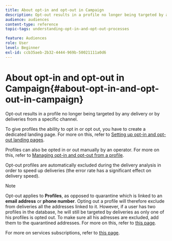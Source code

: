 ```yaml
---
title: About opt-in and opt-out in Campaign
description: Opt-out results in a profile no longer being targeted by any delivery or by deliveries from a specific channel.
audience: audiences
content-type: reference
topic-tags: understanding-opt-in-and-opt-out-processes

feature: Audiences
role: User
level: Beginner
exl-id: ccb35aeb-2b32-4444-969b-50021111a0d6
---
```

# About opt-in and opt-out in Campaign{#about-opt-in-and-opt-out-in-campaign}

Opt-out results in a profile no longer being targeted by any delivery or by deliveries from a specific channel.

To give profiles the ability to opt in or opt out, you have to create a dedicated landing page. For more on this, refer to [Setting up opt-in and opt-out landing pages](../../audiences/using/managing-opt-in-and-opt-out-in-campaign.md#setting-up-opt-in-and-opt-out-landing-pages).

Profiles can also be opted in or out manually by an operator. For more on this, refer to [Managing opt-in and opt-out from a profile](../../audiences/using/managing-opt-in-and-opt-out-in-campaign.md#managing-opt-in-and-opt-out-from-a-profile).

Opt-out profiles are automatically excluded during the delivery analysis in order to speed up deliveries (the error rate has a significant effect on delivery speed).

>[!NOTE]
>
>Opt-out applies to **Profiles**, as opposed to quarantine which is linked to an **email address** or **phone number**. Opting out a profile will therefore exclude from deliveries all the addresses linked to it. However, if a user has two profiles in the database, he will still be targeted by deliveries as only one of his profiles is opted out. To make sure all his adresses are excluded, add them to the quarantined addresses. For more on this, refer to [this page](../../sending/using/understanding-quarantine-management.md#identifying-quarantined-addresses-for-the-entire-platform).

For more on services subscriptions, refer to [this page](../../audiences/using/about-subscriptions.md).

